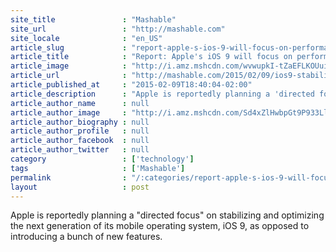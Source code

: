 ```yaml
---
site_title               : "Mashable"
site_url                 : "http://mashable.com"
site_locale              : "en_US"
article_slug             : "report-apple-s-ios-9-will-focus-on-performance-over-new-features"
article_title            : "Report: Apple's iOS 9 will focus on performance over new features"
article_image            : "http://i.amz.mshcdn.com/wvwupkI-tZaEFLKOUuifLduX6Rc=/1200x627/2015%2F02%2F09%2F7f%2Fios8.dea26.jpg"
article_url              : "http://mashable.com/2015/02/09/ios9-stability-report/"
article_published_at     : "2015-02-09T18:40:04-02:00"
article_description      : "Apple is reportedly planning a 'directed focus' on stabilizing and optimizing the next generation of its mobile operating system, iOS 9, as opposed to introducing a bunch of new features."
article_author_name      : null
article_author_image     : "http://i.amz.mshcdn.com/Sd4xZlHwbpGt9P933LlaKTECUQA=/90x90/2016%2F06%2F30%2F9c%2F20141221e9rexs.2cf10.87d7b.jpg"
article_author_biography : null
article_author_profile   : null
article_author_facebook  : null
article_author_twitter   : null
category                 : ['technology']
tags                     : ['Mashable']
permalink                : "/:categories/report-apple-s-ios-9-will-focus-on-performance-over-new-features/"
layout                   : post
---
```


Apple is reportedly planning a "directed focus" on stabilizing and optimizing the next generation of its mobile operating system, iOS 9, as opposed to introducing a bunch of new features.
